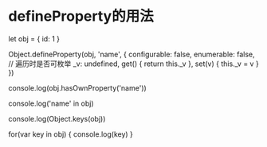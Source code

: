 # defineProperty的用法



let obj = {
    id: 1
}

Object.defineProperty(obj, 'name', {
    configurable: false,
    enumerable: false, // 遍历时是否可枚举
    _v: undefined,
    get() {
        return this._v
    },
    set(v) {
        this._v = v
    }
})

console.log(obj.hasOwnProperty('name'))

console.log('name' in obj)

console.log(Object.keys(obj))


for(var key in obj) {
    console.log(key)
}

